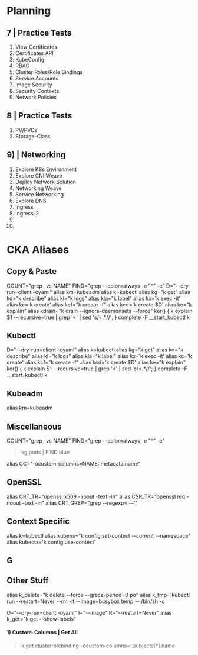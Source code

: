 # Planning

## 7 | Practice Tests
1) View Certificates
2) Certificates API
3) KubeConfig
4) RBAC
5) Cluster Roles/Role Bindings
6) Service Accounts
7) Image Security
8) Security Contexts
9) Network Policies


## 8 | Practice Tests
1) PV/PVCs
2) Storage-Class


## 9) | Networking
1) Explore K8s Environment
2) Explore CNI Weave
3) Deploy Network Solution
4) Networking Weave
5) Service Networking
6) Explore DNS
7) Ingress
8) Ingress-2
9)
10) 


# CKA Aliases

## Copy & Paste
COUNT="grep -vc NAME"
FIND="grep --color=always -e "^" -e"
D="--dry-run=client -oyaml"
alias km=kubeadm
alias k=kubectl
alias kg="k get"
alias kd="k describe"
alias kl="k logs"
alias kla="k label"
alias kx='k exec -it'
alias kc='k create'
alias kcf="k create -f"
alias kcd='k create $D'
alias ke="k explain"
alias kdrain="k drain --ignore-daemonsets --force"
ker() { k explain $1 --recursive=true | grep '<' | sed 's/<.*//'; }
complete -F __start_kubectl k


## Kubectl
D="--dry-run=client -oyaml"
alias k=kubectl
alias kg="k get"
alias kd="k describe"
alias kl="k logs"
alias kla="k label"
alias kx='k exec -it'
alias kc='k create'
alias kcf="k create -f"
alias kcd='k create $D'
alias ke="k explain"
ker() { k explain $1 --recursive=true | grep '<' | sed 's/<.*//'; }
complete -F __start_kubectl k

## Kubeadm
alias km=kubeadm


## Miscellaneous
COUNT="grep -vc NAME"
FIND="grep --color=always -e "^" -e"
> kg pods | FIND blue

alias CC="-ocustom-columns=NAME:.metadata.name"

## OpenSSL
alias CRT_TR="openssl x509 -noout -text -in"
alias CSR_TR="openssl req -noout -text -in"
alias CRT_GREP="grep --regexp='--'"

## Context Specific
alias k=kubectl
alias kubens="k config set-context --current --namespace"
alias kubectx='k config use-context'


## G
## Other Stuff
alias k_delete="k delete --force --grace-period=0 po"
alias k_tmp='kubectl run --restart=Never --rm -it --image=busybox temp -- /bin/sh -c

O="--dry-run=client -oyaml"
I="--image"
R="--restart=Never"
alias k_get="k get --show-labels"

#### 1) Custom-Columns | Get All
>  k get clusterrolebinding -ocustom-columns=:.subjects[*].name
